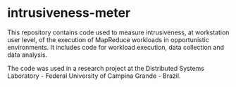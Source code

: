 # intrusiveness-meter

This repository contains code used to measure intrusiveness, at workstation user level, of the execution of MapReduce 
workloads in opportunistic environments. It includes code for workload execution, data collection and data analysis.

The code was used in a research project at the Distributed Systems Laboratory - Federal University of Campina Grande - Brazil.
